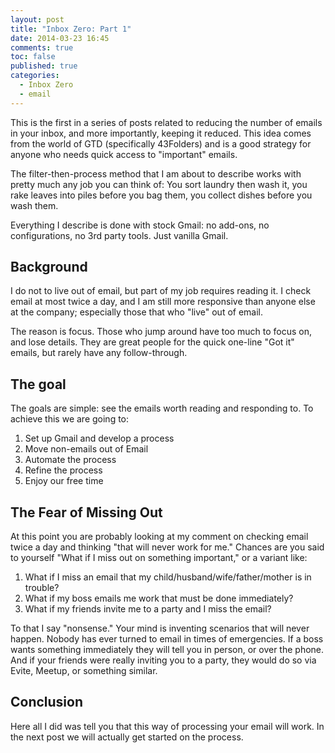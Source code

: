 ```yaml
---
layout: post
title: "Inbox Zero: Part 1"
date: 2014-03-23 16:45
comments: true
toc: false
published: true
categories: 
  - Inbox Zero
  - email
---
```



This is the first in a series of posts related to reducing the number of emails in your inbox, and more importantly, keeping it reduced.  This idea comes from the world of GTD (specifically 43Folders) and is a good strategy for anyone who needs quick access to "important" emails.

The filter-then-process method that I am about to describe works with pretty much any job you can think of: You sort laundry then wash it, you rake leaves into piles before you bag them, you collect dishes before you wash them.

<!-- more -->

Everything I describe is done with stock Gmail: no add-ons, no configurations, no 3rd party tools.  Just vanilla Gmail.

Background
----------

I do not to live out of email, but part of my job requires reading it.  I check email at most twice a day, and I am still more responsive than anyone else at the company; especially those that who "live" out of email.

The reason is focus.  Those who jump around have too much to focus on, and lose details.  They are great people for the quick one-line "Got it" emails, but rarely have any follow-through.

The goal
--------

The goals are simple: see the emails worth reading and responding to.  To achieve this we are going to:

1. Set up Gmail and develop a process
2. Move non-emails out of Email
3. Automate the process
4. Refine the process
5. Enjoy our free time

The Fear of Missing Out
-----------------------

At this point you are probably looking at my comment on checking email twice a day and thinking "that will never work for me."  Chances are you said to yourself "What if I miss out on something important," or a variant like:

1. What if I miss an email that my child/husband/wife/father/mother is in trouble?
1. What if my boss emails me work that must be done immediately?
1. What if my friends invite me to a party and I miss the email?

To that I say "nonsense."  Your mind is inventing scenarios that will never happen.  Nobody has ever turned to email in times of emergencies.  If a boss wants something immediately they will tell you in person, or over the phone. And if your friends were really inviting you to a party, they would do so via Evite, Meetup, or something similar.

Conclusion
----------

Here all I did was tell you that this way of processing your email will work.  In the next post we will actually get started on the process.
